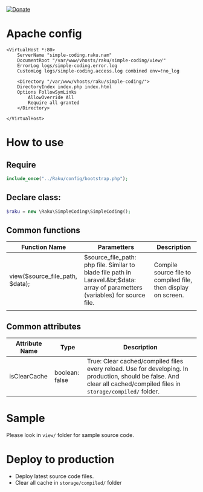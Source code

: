 [![Donate](https://www.wiauk.org/wp-content/uploads/2017/07/Donate-Box_goodwill.png)](https://www.paypal.me/ngocnam)

# Apache config

```bin
<VirtualHost *:80>
    ServerName "simple-coding.raku.nam"
    DocumentRoot "/var/www/vhosts/raku/simple-coding/view/"
    ErrorLog logs/simple-coding.error.log
    CustomLog logs/simple-coding.access.log combined env=!no_log

    <Directory "/var/www/vhosts/raku/simple-coding/">
	DirectoryIndex index.php index.html
	Options FollowSymLinks
        AllowOverride All
        Require all granted
    </Directory>

</VirtualHost>
```

# How to use
## Require

```php
include_once("../Raku/config/bootstrap.php");
```

## Declare class:
```php
$raku = new \Raku\SimpleCoding\SimpleCoding();
```

## Common functions

|Function Name|Parametters|Description|
|-----|-----|-----|
|view($source_file_path, $data);|$source_file_path: php file. Similar to blade file path in Laravel.&br;$data: array of parametters (variables) for source file.|Compile source file to compiled file, then display on screen.|
||||

## Common attributes

|Attribute Name|Type|Description|
|-----|-----|-----|
|isClearCache|boolean: false|True: Clear cached/compiled files every reload. Use for developing. In production, should be false. And clear all cached/compiled files in `storage/compiled/` folder.|

# Sample

Please look in `view/` folder for sample source code.

# Deploy to production
+ Deploy latest source code files.
+ Clear all cache in `storage/compiled/` folder
